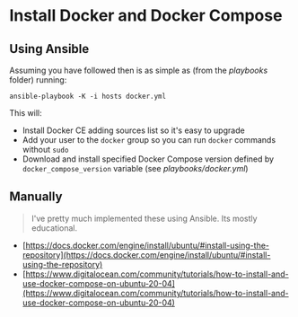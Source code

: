 # Install Docker and Docker Compose

## Using Ansible

Assuming you have followed []() then is as simple as (from the _playbooks_ folder) running:

```shell
ansible-playbook -K -i hosts docker.yml

```

This will:

* Install Docker CE adding sources list so it's easy to upgrade
* Add your user to the `docker` group so you can run `docker` commands without `sudo`
* Download and install specified Docker Compose version defined by `docker_compose_version` variable (see _playbooks/docker.yml_)

## Manually

> I've pretty much implemented these using Ansible. Its mostly educational.

* [https://docs.docker.com/engine/install/ubuntu/#install-using-the-repository](https://docs.docker.com/engine/install/ubuntu/#install-using-the-repository)
* [https://www.digitalocean.com/community/tutorials/how-to-install-and-use-docker-compose-on-ubuntu-20-04](https://www.digitalocean.com/community/tutorials/how-to-install-and-use-docker-compose-on-ubuntu-20-04)
